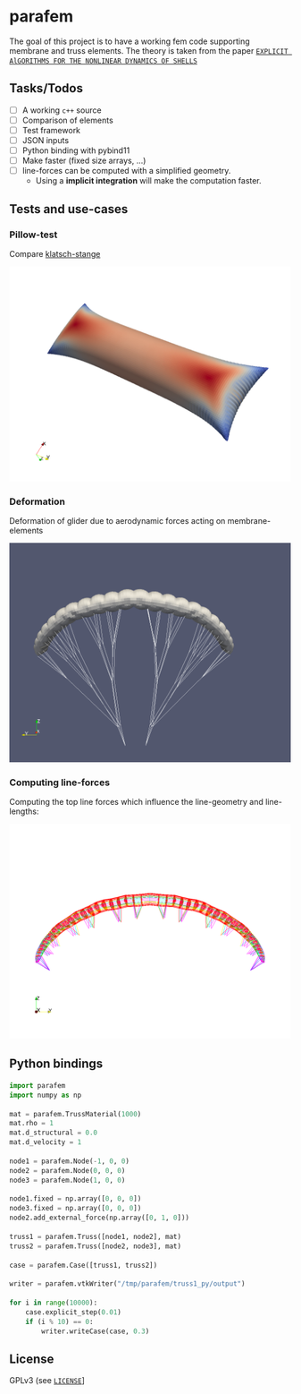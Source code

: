 # parafem

The goal of this project is to have a working fem code supporting membrane and truss elements. The theory is taken from the paper [`EXPLICIT AlGORITHMS FOR THE NONLINEAR DYNAMICS OF SHELLS`][ResearchPaper]

[ResearchPaper]: https://s3.amazonaws.com/academia.edu.documents/46423439/0045-7825_2884_2990026-420160612-12328-se460b.pdf?response-content-disposition=inline%3B%20filename%3DExplicit_algorithms_for_the_nonlinear_dy.pdf&X-Amz-Algorithm=AWS4-HMAC-SHA256&X-Amz-Credential=AKIAIWOWYYGZ2Y53UL3A%2F20190930%2Fus-east-1%2Fs3%2Faws4_request&X-Amz-Date=20190930T182236Z&X-Amz-Expires=3600&X-Amz-SignedHeaders=host&X-Amz-Signature=04ebbc85c0c783c09f590ac0753ab36a420506205082f774879e8f72b27e3fb6

## Tasks/Todos

- [ ] A working `c++` source
- [ ] Comparison of elements
- [ ] Test framework
- [ ] JSON inputs
- [ ] Python binding with pybind11
- [ ] Make faster (fixed size arrays, ...)
- [ ] line-forces can be computed with a simplified geometry.  
  - Using a __implicit integration__ will make the computation faster.

## Tests and use-cases

### Pillow-test

Compare [klatsch-stange](https://pinsundmehr.de/wp-content/uploads/2017/08/klatschstangen-pum-01-bertrandt-ingenieur-dienstleister-02.jpg)

<img src="./images/pillow.png" alt="result" width="600"/>

### Deformation

Deformation of glider due to aerodynamic forces acting on membrane-elements

<img src="./images/glider.png" alt="result" width="600"/>

### Computing line-forces

Computing the top line forces which influence the line-geometry and line-lengths:

<img src="./images/line-forces.png" alt="result" width="600"/>

## Python bindings

```python
import parafem
import numpy as np

mat = parafem.TrussMaterial(1000)
mat.rho = 1
mat.d_structural = 0.0
mat.d_velocity = 1

node1 = parafem.Node(-1, 0, 0)
node2 = parafem.Node(0, 0, 0)
node3 = parafem.Node(1, 0, 0)

node1.fixed = np.array([0, 0, 0])
node3.fixed = np.array([0, 0, 0])
node2.add_external_force(np.array([0, 1, 0]))

truss1 = parafem.Truss([node1, node2], mat)
truss2 = parafem.Truss([node2, node3], mat)

case = parafem.Case([truss1, truss2])

writer = parafem.vtkWriter("/tmp/parafem/truss1_py/output")

for i in range(10000):
    case.explicit_step(0.01)
    if (i % 10) == 0:
        writer.writeCase(case, 0.3)
```

## License
GPLv3 (see [`LICENSE`](LICENSE)]
